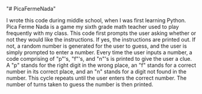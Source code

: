 "# PicaFermeNada" 

I wrote this code during middle school, when I was first learning Python. Pica Ferme Nada is a game my sixth grade math teacher used to play frequently with my class. This code first prompts the user asking whether or not they would like the instructions. If yes, the instructions are printed out. If not, a random number is generated for the user to guess, and the user is simply prompted to enter a number. Every time the user inputs a number, a code comprising of "p"'s, "f"'s, and "n"'s is printed to give the user a clue. A "p" stands for the right digit in the wrong place, an "f" stands for a correct number in its correct place, and an "n" stands for a digit not found in the number. This cycle repeats until the user enters the correct number. The number of turns taken to guess the number is then printed.
